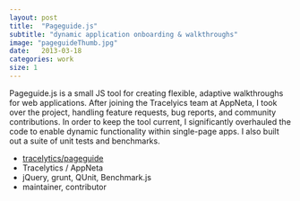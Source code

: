 ```yaml
---
layout: post
title:  "Pageguide.js"
subtitle: "dynamic application onboarding & walkthroughs"
image: "pageguideThumb.jpg"
date:   2013-03-18
categories: work
size: 1
---
```


Pageguide.js is a small JS tool for creating flexible, adaptive walkthroughs for web applications. After joining the Tracelyics team at AppNeta, I took over the project, handling feature requests, bug reports, and community contributions. In order to keep the tool current, I significantly overhauled the code to enable dynamic functionality within single-page apps. I also built out a suite of unit tests and benchmarks.

<ul class="workMeta">
    <li class="github"><a href="http://github.com/tracelytics/pageguide" target="_blank">tracelytics/pageguide</a></li>
    <li class="company">Tracelytics / AppNeta</li>
    <li class="builtWith">jQuery, grunt, QUnit, Benchmark.js</li>
    <li class="role">maintainer, contributor</li>
</ul>
